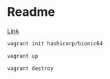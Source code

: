 # Readme

[Link](https://learn.hashicorp.com/tutorials/vagrant/getting-started-index)

```sh
vagrant init hashicorp/bionic64
```

```sh
vagrant up
```

```sh
vagrant destroy
```
